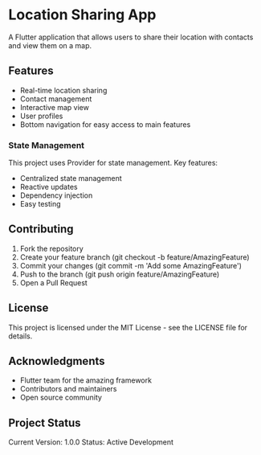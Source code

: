 # Location Sharing App

A Flutter application that allows users to share their location with contacts and view them on a map.

## Features

- Real-time location sharing
- Contact management
- Interactive map view
- User profiles
- Bottom navigation for easy access to main features


### State Management
This project uses Provider for state management. Key features:
- Centralized state management
- Reactive updates
- Dependency injection
- Easy testing

## Contributing

1. Fork the repository
2. Create your feature branch (git checkout -b feature/AmazingFeature)
3. Commit your changes (git commit -m 'Add some AmazingFeature')
4. Push to the branch (git push origin feature/AmazingFeature)
5. Open a Pull Request

## License

This project is licensed under the MIT License - see the LICENSE file for details.

## Acknowledgments

- Flutter team for the amazing framework
- Contributors and maintainers
- Open source community



## Project Status

Current Version: 1.0.0
Status: Active Development